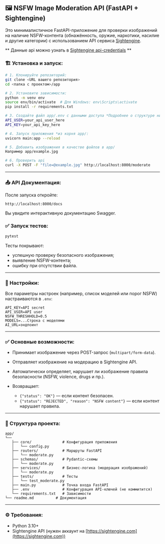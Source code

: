 ## 🖼️ NSFW Image Moderation API (FastAPI + Sightengine)

Это минималистичное FastAPI-приложение для проверки изображений на наличие NSFW-контента (обнажённость, оружие, наркотики, насилие и другие категории) с использованием API сервиса [Sightengine](https://sightengine.com/).

** Данные api можно узнать в [Sightengine api-credentials](https://dashboard.sightengine.com/api-credentials) **

### 🏗️ Установка и запуск:

```bash
# 1. Клонируйте репозиторий:
git clone <URL вашего репозитория>
cd <папка с проектом>/app

# 2. Установите зависимости:
python -m venv env
source env/bin/activate  # Для Windows: env\Scripts\activate
pip install -r requirements.txt

# 3. Создайте файл app/.env с данными доступа *Подробнее о структуре ниже:
API_USER=your_api_user_here
API_KEY=your_api_key_here

# 4. Запуск приложения *из корня app/:
uvicorn main:app --reload

# 5. Добавить изображения в качестве файлов в app/
Например app/example.jpg

# 6. Проверить api
curl -X POST -F "file=@example.jpg" http://localhost:8000/moderate

```

---

### 📤 API Документация:

После запуска откройте:

```
http://localhost:8000/docs
```

Вы увидите интерактивную документацию Swagger.


### ✅ Запуск тестов:

```bash
pytest
```

Тесты покрывают:

* успешную проверку безопасного изображения;
* выявление NSFW-контента;
* ошибку при отсутствии файла.

---

### 📝 Настройки:

Все параметры настроек (например, список моделей или порог NSFW) настраиваются в `.env`:

```env
API_KEY=API secret
API_USER=API user
NSFW_THRESHHOLD=0.5
MODELS=...Строка с моделями
AI_URL=эндпоинт
```

---

### ✅ Основные возможности:

* Принимает изображение через POST-запрос (`multipart/form-data`).
* Отправляет изображение на модерацию в Sightengine API.
* Автоматически определяет, нарушает ли изображение правила безопасности (NSFW, violence, drugs и пр.).
* Возвращает:

  * `{"status": "OK"}` — если контент безопасен.
  * `{"status": "REJECTED", "reason": "NSFW content"}` — если контент нарушает правила.

---

### 📂 Структура проекта:

```
app/
└──
   ├── core/              # Конфигурация приложения
   │   └── config.py
   ├── routers/           # Маршруты FastAPI
   │   └── moderate.py
   ├── schemas/           # Pydantic-схемы
   │   └── moderate.py
   ├── services/          # Бизнес-логика (модерация изображений)
   │   └── moderate.py
   ├── tests/             # Тесты
   │   └── test_moderate.py
   ├── main.py            # Точка входа FastAPI
   ├── .env               # Конфигурация API-ключей (не коммитится)
   └── requirements.txt   # Зависимости
└── readme.md          # Документация
```

---

### ⚙️ Требования:

* Python 3.10+
* Sightengine API (нужен аккаунт на [https://sightengine.com](https://sightengine.com))


